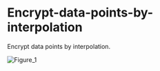 # Encrypt-data-points-by-interpolation
Encrypt data points by interpolation.

![Figure_1](https://github.com/hanfei1986/Encrypt-data-points-by-interpolation/assets/59255164/c34c579c-092b-499a-be47-0f17dd9ece76)
